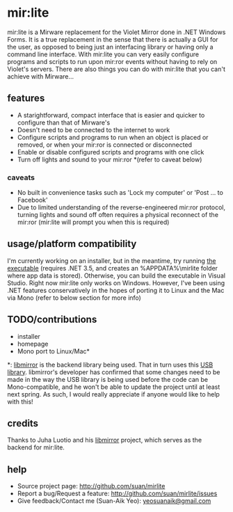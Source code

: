 # mir:lite #
mir:lite is a Mirware replacement for the Violet Mirror done in .NET Windows Forms. It is a true replacement in the sense that there is actually a GUI for the user, as opposed to being just an interfacing library or having only a command line interface. With mir:lite you can very easily configure programs and scripts to run upon mir:ror events without having to rely on Violet's servers. There are also things you can do with mir:lite that you can't achieve with Mirware...

## features ##
- A starightforward, compact interface that is easier and quicker to configure than that of Mirware's
- Doesn't need to be connected to the internet to work
- Configure scripts and programs to run when an object is placed or removed, or when your mir:ror is connected or disconnected
- Enable or disable configured scripts and programs with one click
- Turn off lights and sound to your mir:ror *(refer to caveat below)

### caveats ###
- No built in convenience tasks such as 'Lock my computer' or 'Post ... to Facebook'
- Due to limited understanding of the reverse-engineered mir:ror protocol, turning lights and sound off often requires a physical reconnect of the mir:ror (mir:lite will prompt you when this is required)

## usage/platform compatibility ##
I'm currently working on an installer, but in the meantime, try running [the executable](http://github.com/downloads/suan/mirlite/mirlite_1.0.0.zip) (requires .NET 3.5, and creates an %APPDATA%\mirlite folder where app data is stored). Otherwise, you can build the executable in Visual Studio. Right now mir:lite only works on Windows. However, I've been using .NET features conservatively in the hopes of porting it to Linux and the Mac via Mono (refer to below section for more info)

## TODO/contributions ##
- installer
- homepage
- Mono port to Linux/Mac*

*: [libmirror](http://sourceforge.net/projects/libmirror/) is the backend library being used. That in turn uses this [USB library](http://www.codeproject.com/KB/cs/USB_HID.aspx). libmirror's developer has confirmed that some changes need to be made in the way the USB library is being used before the code can be Mono-compatible, and he won't be able to update the project until at least next spring. As such, I would really appreciate if anyone would like to help with this!

## credits ##
Thanks to Juha Luotio and his [libmirror](http://sourceforge.net/projects/libmirror/) project, which serves as the backend for mir:lite.

## help ##
- Source project page:                    http://github.com/suan/mirlite
- Report a bug/Request a feature:         http://github.com/suan/mirlite/issues
- Give feedback/Contact me (Suan-Aik Yeo):               <yeosuanaik@gmail.com>